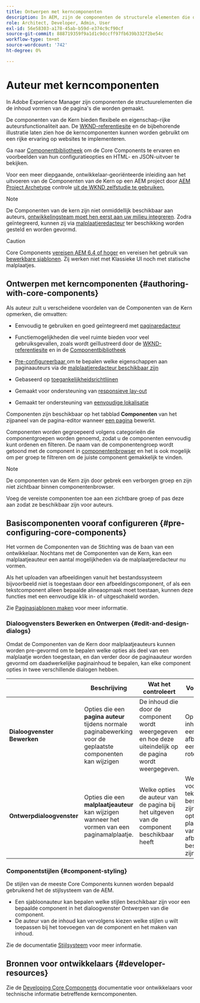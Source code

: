 ```yaml
---
title: Ontwerpen met kerncomponenten
description: In AEM, zijn de componenten de structurele elementen die de inhoud van de pagina's vormen die worden ontworpen - de Componenten van de Kern bieden flexibele en eigenschap-rijke auteursfunctionaliteit aan.
role: Architect, Developer, Admin, User
exl-id: 56e58303-a178-45ab-b59d-e374c9cf90cf
source-git-commit: 888719359f9a1d1c9dccff97fb639b332f2be54c
workflow-type: tm+mt
source-wordcount: '742'
ht-degree: 0%

---
```


# Auteur met kerncomponenten

In Adobe Experience Manager zijn componenten de structuurelementen die de inhoud vormen van de pagina&#39;s die worden gemaakt.

De componenten van de Kern bieden flexibele en eigenschap-rijke auteursfunctionaliteit aan. De [WKND-referentiesite](https://wknd.site) en de bijbehorende illustratie laten zien hoe de kerncomponenten kunnen worden gebruikt om een rijke ervaring op websites te implementeren.

Ga naar [Componentbibliotheek](https://adobe.com/go/aem_cmp_library) om de Core Components te ervaren en voorbeelden van hun configuratieopties en HTML- en JSON-uitvoer te bekijken.

Voor een meer diepgaande, ontwikkelaar-georiënteerde inleiding aan het uitvoeren van de Componenten van de Kern op een AEM project door [AEM Project Archetype](/help/developing/archetype/overview.md) controle [uit de WKND zelfstudie te gebruiken.](https://experienceleague.adobe.com/docs/experience-manager-learn/getting-started-wknd-tutorial-develop/overview.html)

>[!NOTE]
>
>De Componenten van de kern zijn niet onmiddellijk beschikbaar aan auteurs, [ontwikkelingsteam moet hen eerst aan uw milieu integreren](/help/get-started/using.md). Zodra geïntegreerd, kunnen zij via [malplaatjeredacteur](https://experienceleague.adobe.com/docs/experience-manager-cloud-service/sites/authoring/features/templates.html) ter beschikking worden gesteld en worden gevormd.

>[!CAUTION]
>
>Core Components [vereisen AEM 6.4 of hoger](/help/versions.md) en vereisen het gebruik van [bewerkbare sjablonen](https://experienceleague.adobe.com/docs/experience-manager-cloud-service/sites/authoring/features/templates.html). Zij werken niet met Klassieke UI noch met statische malplaatjes.

## Ontwerpen met kerncomponenten {#authoring-with-core-components}

Als auteur zult u verscheidene voordelen van de Componenten van de Kern opmerken, die omvatten:

* Eenvoudig te gebruiken en goed geïntegreerd met [paginaredacteur](https://experienceleague.adobe.com/docs/experience-manager-cloud-service/sites/authoring/fundamentals/editing-content.html)

* Functiemogelijkheden die veel ruimte bieden voor veel gebruiksgevallen, zoals wordt geïllustreerd door de [WKND-referentiesite](https://wknd.site) en in de [Componentbibliotheek](https://adobe.com/go/aem_cmp_library)

* [Pre-configureerbaar ](#pre-configuring-core-components) om te bepalen welke eigenschappen aan paginaauteurs via de  [malplaatjeredacteur beschikbaar zijn](https://experienceleague.adobe.com/docs/experience-manager-cloud-service/sites/authoring/features/templates.html)

* Gebaseerd op [toegankelijkheidsrichtlijnen](https://experienceleague.adobe.com/docs/experience-manager-cloud-service/sites/authoring/fundamentals/accessible-content.html)

* Gemaakt voor ondersteuning van [responsieve lay-out](https://experienceleague.adobe.com/docs/experience-manager-cloud-service/sites/authoring/features/responsive-layout.html)

* Gemaakt ter ondersteuning van [eenvoudige lokalisatie](localization.md)

Componenten zijn beschikbaar op het tabblad **Componenten** van het zijpaneel van de pagina-editor wanneer [een pagina](https://experienceleague.adobe.com/docs/experience-manager-cloud-service/sites/authoring/fundamentals/editing-content.html) bewerkt.

Componenten worden gegroepeerd volgens categorieën die componentgroepen worden genoemd, zodat u de componenten eenvoudig kunt ordenen en filteren. De naam van de componentengroep wordt getoond met de component in [componentenbrowser](https://experienceleague.adobe.com/docs/experience-manager-cloud-service/sites/authoring/fundamentals/editing-content.html) en het is ook mogelijk om per groep te filtreren om de juiste component gemakkelijk te vinden.

>[!NOTE]
>
>De componenten van de Kern zijn door gebrek een verborgen groep en zijn niet zichtbaar binnen componentenbrowser.
>
>Voeg de vereiste componenten toe aan een zichtbare groep of pas deze aan zodat ze beschikbaar zijn voor auteurs.

## Basiscomponenten vooraf configureren {#pre-configuring-core-components}

Het vormen de Componenten van de Stichting was de baan van een ontwikkelaar. Nochtans met de Componenten van de Kern, kan een malplaatjeauteur een aantal mogelijkheden via de malplaatjeredacteur nu vormen.

Als het uploaden van afbeeldingen vanuit het bestandssysteem bijvoorbeeld niet is toegestaan door een afbeeldingscomponent, of als een tekstcomponent alleen bepaalde alineaopmaak moet toestaan, kunnen deze functies met een eenvoudige klik in- of uitgeschakeld worden.

Zie [Paginasjablonen maken](https://experienceleague.adobe.com/docs/experience-manager-cloud-service/sites/authoring/features/templates.html) voor meer informatie.

### Dialoogvensters Bewerken en Ontwerpen {#edit-and-design-dialogs}

Omdat de Componenten van de Kern door malplaatjeauteurs kunnen worden pre-gevormd om te bepalen welke opties als deel van een malplaatje worden toegestaan, en dan verder door de paginaauteur worden gevormd om daadwerkelijke paginainhoud te bepalen, kan elke component opties in twee verschillende dialogen hebben.

|  | Beschrijving | Wat het controleert | Voorbeelden |
|--- |--- |--- |--- |
| **Dialoogvenster Bewerken** | Opties die een **pagina auteur** tijdens normale paginabewerking voor de geplaatste componenten kan wijzigen | De inhoud die door de component wordt weergegeven en hoe deze uiteindelijk op de pagina wordt weergegeven. | Opmaak van inhoudstekst, een afbeelding op een pagina roteren |
| **Ontwerpdialoogvenster** | Opties die een **malplaatjeauteur** kan wijzigen wanneer het vormen van een paginamalplaatje. | Welke opties de auteur van de pagina bij het uitgeven van de component beschikbaar heeft | Welke opties voor tekstopmaak beschikbaar zijn, welke opties voor plaatsindeling van afbeeldingen beschikbaar zijn |

### Componentstijlen {#component-styling}

De stijlen van de meeste Core Components kunnen worden bepaald gebruikend het de stijlsysteem van de AEM.

* Een sjabloonauteur kan bepalen welke stijlen beschikbaar zijn voor een bepaalde component in het dialoogvenster Ontwerpen van die component.
* De auteur van de inhoud kan vervolgens kiezen welke stijlen u wilt toepassen bij het toevoegen van de component en het maken van inhoud.

Zie de documentatie [Stijlsysteem](https://experienceleague.adobe.com/docs/experience-manager-cloud-service/sites/authoring/features/style-system.html) voor meer informatie.

## Bronnen voor ontwikkelaars {#developer-resources}

Zie de [Developing Core Components](/help/developing/overview.md) documentatie voor ontwikkelaars voor technische informatie betreffende kerncomponenten.

